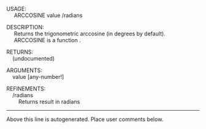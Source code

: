 USAGE:  
&nbsp;&nbsp;&nbsp;&nbsp;&nbsp;ARCCOSINE&nbsp;value&nbsp;/radians  
  
DESCRIPTION:  
&nbsp;&nbsp;&nbsp;&nbsp;&nbsp;Returns&nbsp;the&nbsp;trigonometric&nbsp;arccosine&nbsp;(in&nbsp;degrees&nbsp;by&nbsp;default).  
&nbsp;&nbsp;&nbsp;&nbsp;&nbsp;ARCCOSINE&nbsp;is&nbsp;a&nbsp;function&nbsp;.  
  
RETURNS:  
&nbsp;&nbsp;&nbsp;&nbsp;(undocumented)  
  
ARGUMENTS:  
&nbsp;&nbsp;&nbsp;&nbsp;value&nbsp;[any-number!]  
  
REFINEMENTS:  
&nbsp;&nbsp;&nbsp;&nbsp;/radians  
&nbsp;&nbsp;&nbsp;&nbsp;&nbsp;&nbsp;&nbsp;&nbsp;Returns&nbsp;result&nbsp;in&nbsp;radians  
___
Above this line is autogenerated. Place user comments below.